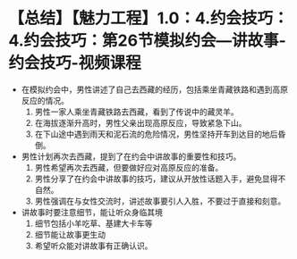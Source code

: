 # 【总结】【魅力工程】1.0：4.约会技巧：4.约会技巧：第26节模拟约会—讲故事-约会技巧-视频课程

-   在模拟约会中，男性讲述了自己去西藏的经历，包括乘坐青藏铁路和遇到高原反应的情况。
    1.  男性一家人乘坐青藏铁路去西藏，看到了传说中的藏灵羊。
    2.  在海拔逐渐升高时，男性父亲出现高原反应，导致紧急下山。
    3.  在下山途中遇到雨天和泥石流的危险情况，男性坚持开车到达目的地后昏倒。
-   男性计划再次去西藏，提到了在约会中讲故事的重要性和技巧。
    1.  男性希望再次去西藏，但要做好应对高原反应的准备。
    2.  男性分享了在约会中讲故事的技巧，建议从开放性话题入手，避免显得不自然。
    3.  男性强调在与女性交流时，讲述故事要引人入胜，不要过于直接和刻意。
-   讲故事时要注意细节，能让听众身临其境
    1.  细节包括小羊吃草、基建大卡车等
    2.  细节能让故事更生动
    3.  希望听众能对讲故事有正确认识。